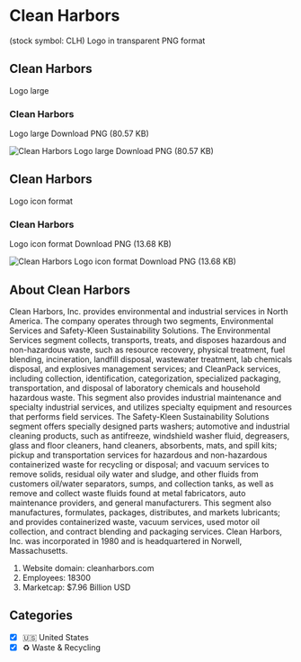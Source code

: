 # Clean Harbors
 (stock symbol: CLH) Logo in transparent PNG format

## Clean Harbors
 Logo large

### Clean Harbors
 Logo large Download PNG (80.57 KB)

![Clean Harbors
 Logo large Download PNG (80.57 KB)](/img/orig/CLH_BIG-7c2e4016.png)

## Clean Harbors
 Logo icon format

### Clean Harbors
 Logo icon format Download PNG (13.68 KB)

![Clean Harbors
 Logo icon format Download PNG (13.68 KB)](/img/orig/CLH-494a5ef3.png)

## About Clean Harbors


Clean Harbors, Inc. provides environmental and industrial services in North America. The company operates through two segments, Environmental Services and Safety-Kleen Sustainability Solutions. The Environmental Services segment collects, transports, treats, and disposes hazardous and non-hazardous waste, such as resource recovery, physical treatment, fuel blending, incineration, landfill disposal, wastewater treatment, lab chemicals disposal, and explosives management services; and CleanPack services, including collection, identification, categorization, specialized packaging, transportation, and disposal of laboratory chemicals and household hazardous waste. This segment also provides industrial maintenance and specialty industrial services, and utilizes specialty equipment and resources that performs field services. The Safety-Kleen Sustainability Solutions segment offers specially designed parts washers; automotive and industrial cleaning products, such as antifreeze, windshield washer fluid, degreasers, glass and floor cleaners, hand cleaners, absorbents, mats, and spill kits; pickup and transportation services for hazardous and non-hazardous containerized waste for recycling or disposal; and vacuum services to remove solids, residual oily water and sludge, and other fluids from customers oil/water separators, sumps, and collection tanks, as well as remove and collect waste fluids found at metal fabricators, auto maintenance providers, and general manufacturers. This segment also manufactures, formulates, packages, distributes, and markets lubricants; and provides containerized waste, vacuum services, used motor oil collection, and contract blending and packaging services. Clean Harbors, Inc. was incorporated in 1980 and is headquartered in Norwell, Massachusetts.

1. Website domain: cleanharbors.com
2. Employees: 18300
3. Marketcap: $7.96 Billion USD


## Categories
- [x] 🇺🇸 United States
- [x] ♻️ Waste & Recycling
